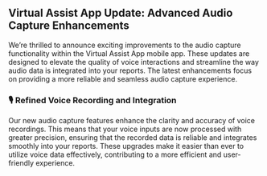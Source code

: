 ## Virtual Assist App Update: Advanced Audio Capture Enhancements

We’re thrilled to announce exciting improvements to the audio capture functionality within the Virtual Assist App mobile app. These updates are designed to elevate the quality of voice interactions and streamline the way audio data is integrated into your reports. The latest enhancements focus on providing a more reliable and seamless audio capture experience.

### 🎙️ **Refined Voice Recording and Integration**

Our new audio capture features enhance the clarity and accuracy of voice recordings. This means that your voice inputs are now processed with greater precision, ensuring that the recorded data is reliable and integrates smoothly into your reports. These upgrades make it easier than ever to utilize voice data effectively, contributing to a more efficient and user-friendly experience.
